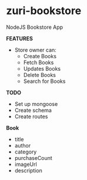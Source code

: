# zuri-bookstore
NodeJS Bookstore App 

**FEATURES**
* Store owner can:
   * Create Books
   * Fetch Books
   * Updates Books
   * Delete Books
   * Search for Books

**TODO**
* Set up mongoose
* Create schema
* Create routes

**Book**
* title
* author
* category
* purchaseCount
* imageUrl
* description